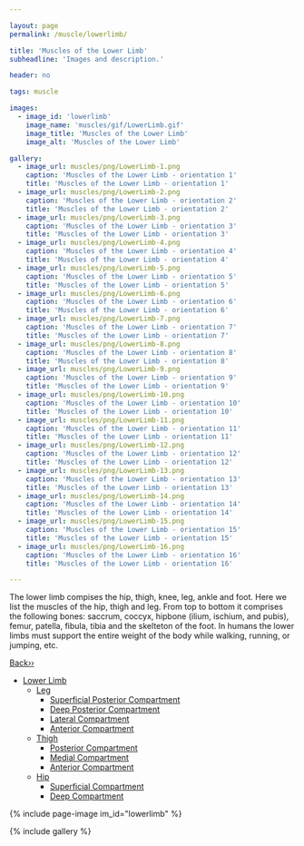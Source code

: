 ```yaml
---

layout: page
permalink: /muscle/lowerlimb/

title: 'Muscles of the Lower Limb'
subheadline: 'Images and description.'

header: no

tags: muscle

images:
  - image_id: 'lowerlimb'
    image_name: 'muscles/gif/LowerLimb.gif'
    image_title: 'Muscles of the Lower Limb'
    image_alt: 'Muscles of the Lower Limb' 

gallery:
  - image_url: muscles/png/LowerLimb-1.png
    caption: 'Muscles of the Lower Limb - orientation 1'
    title: 'Muscles of the Lower Limb - orientation 1'
  - image_url: muscles/png/LowerLimb-2.png
    caption: 'Muscles of the Lower Limb - orientation 2'
    title: 'Muscles of the Lower Limb - orientation 2'
  - image_url: muscles/png/LowerLimb-3.png
    caption: 'Muscles of the Lower Limb - orientation 3'
    title: 'Muscles of the Lower Limb - orientation 3'
  - image_url: muscles/png/LowerLimb-4.png
    caption: 'Muscles of the Lower Limb - orientation 4'
    title: 'Muscles of the Lower Limb - orientation 4'
  - image_url: muscles/png/LowerLimb-5.png
    caption: 'Muscles of the Lower Limb - orientation 5'
    title: 'Muscles of the Lower Limb - orientation 5'
  - image_url: muscles/png/LowerLimb-6.png
    caption: 'Muscles of the Lower Limb - orientation 6'
    title: 'Muscles of the Lower Limb - orientation 6'
  - image_url: muscles/png/LowerLimb-7.png
    caption: 'Muscles of the Lower Limb - orientation 7'
    title: 'Muscles of the Lower Limb - orientation 7'
  - image_url: muscles/png/LowerLimb-8.png
    caption: 'Muscles of the Lower Limb - orientation 8'
    title: 'Muscles of the Lower Limb - orientation 8'
  - image_url: muscles/png/LowerLimb-9.png
    caption: 'Muscles of the Lower Limb - orientation 9'
    title: 'Muscles of the Lower Limb - orientation 9'
  - image_url: muscles/png/LowerLimb-10.png
    caption: 'Muscles of the Lower Limb - orientation 10'
    title: 'Muscles of the Lower Limb - orientation 10'
  - image_url: muscles/png/LowerLimb-11.png
    caption: 'Muscles of the Lower Limb - orientation 11'
    title: 'Muscles of the Lower Limb - orientation 11'
  - image_url: muscles/png/LowerLimb-12.png
    caption: 'Muscles of the Lower Limb - orientation 12'
    title: 'Muscles of the Lower Limb - orientation 12'
  - image_url: muscles/png/LowerLimb-13.png
    caption: 'Muscles of the Lower Limb - orientation 13'
    title: 'Muscles of the Lower Limb - orientation 13'
  - image_url: muscles/png/LowerLimb-14.png
    caption: 'Muscles of the Lower Limb - orientation 14'
    title: 'Muscles of the Lower Limb - orientation 14'
  - image_url: muscles/png/LowerLimb-15.png
    caption: 'Muscles of the Lower Limb - orientation 15'
    title: 'Muscles of the Lower Limb - orientation 15'
  - image_url: muscles/png/LowerLimb-16.png
    caption: 'Muscles of the Lower Limb - orientation 16'
    title: 'Muscles of the Lower Limb - orientation 16'

---
```


The lower limb compises the hip, thigh, knee, leg, ankle and foot. Here we list the muscles of the hip, thigh and leg. From top to bottom it comprises the following bones: saccrum, coccyx, hipbone (ilium, ischium, and pubis), femur, patella, fibula, tibia and the skelteton of the foot. In humans the lower limbs must support the entire weight of the body while walking, running, or jumping, etc.

[Back››](/muscle/)

- [Lower Limb](/muscle/)
  - [Leg](/muscle/leg/)
    - [Superficial Posterior Compartment](/muscle/leg/superficialposterior/)
    - [Deep Posterior Compartment](/muscle/leg/deepposterior/)
    - [Lateral Compartment](/muscle/leg/lateral/)
    - [Anterior Compartment](/muscle/leg/anterior/)
  - [Thigh](/muscle/thigh/)
    - [Posterior Compartment](/muscle/thigh/posterior/)
    - [Medial Compartment](/muscle/thigh/medial/)
    - [Anterior Compartment](/muscle/thigh/anterior/)
  - [Hip](/muscle/hip/)
    - [Superficial Compartment](/muscle/hip/superficial/)
    - [Deep Compartment](/muscle/hip/deep/)

{% include page-image im_id="lowerlimb" %}

{% include gallery %}
